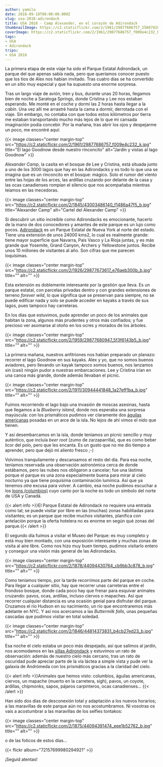 ```yaml
---
author: yamila
date: 2018-09-18T08:00:00.000Z
slug: usa-2018-adirondack
title: USA 2018 - Camp Alexander, en el corazón de Adirondack
thumbnailImage: https://c2.staticflickr.com/2/1961/29877686757_25087928ed_c.jpg
coverImage: https://c2.staticflickr.com/2/1961/29877686757_f009e4c232_k.jpg 
tags:
- USA
- Adirondack
trips:
- USA 2018
---
```


La primera etapa de este viaje ha sido el Parque Estatal Adirondack, un parque del que apenas sabía nada, pero que queríamos conocer puesto que los tíos de Alex nos habían invitado. Tras cuatro días se ha convertido en un sitio muy especial y que ha supuesto una enorme sorpresa.

<!--more-->

Tras un largo viaje de avión, tren y bus, durante unas 20 horas, llegamos bien de noche a Saratoga Springs, donde Cristina y Lee nos estaban esperando. Me monté en el coche y dormí las 2 horas hasta llegar a la *cabin*. Una vez allí me arrastré hasta la cama a dormir, derrotada con el viaje. Sin embargo, no contaba con que todos estos kilómetros por tierra me estaban transportando mucho más lejos de lo que mi cansada imaginación podía concebir. Por la mañana, tras abrir los ojos y despejarme un poco, me encontré aquí:

{{< image classes="center margin-top" src="https://c2.staticflickr.com/2/1961/29877686757_f009e4c232_k.jpg" title="El lago Goodnow desde nuestro rinconcito" alt="Jardín y vistas al lago Goodnow" >}}

*Alexander Camp*, la casita en el bosque de Lee y Cristina, está situada junto a uno de los 3000 lagos que hay en las Adirondacks y es todo lo que una se imagina que es un rinconcito en el bosque: mágico. Solo el rumor del viento entre las hojas de los arces, las ardillas cruzando por delante de la casa y las ocas canadienses rompían el silencio que nos acompañaba mientras leíamos en las mecedoras.

{{< image classes="center margin-top" src="https://c2.staticflickr.com/2/1845/43003486140_f1486a47f5_b.jpg" title="Alexander Camp" alt="Cartel del Alexander Camp" >}}


Si descubrir un sitio increíble como Adirondacks es emocionante, hacerlo de la mano de dos conocedores y amantes de este parque es un lujo como pocos. <a href="https://apa.ny.gov/About_Park/index.html" target="_blank">Adirondack</a> es un Parque Estatal de Nueva York al norte del estado. Tiene una extensión de unos 24000 kms2, lo cual es realmente grande: tiene mayor superficie que Navarra, País Vasco y La Rioja juntas, y es más grande que Yosemite, Grand Canyon, Archers y Yellowstone juntos. Recibe unos 10 millones de visitantes al año. Son cifras que me parecen loquísimas.

{{< image classes="center margin-top" src="https://c2.staticflickr.com/2/1926/29877673617_e76aeb300b_b.jpg" title="" alt="" >}}

Esta extensión es doblemente interesante por la gestión que lleva. Es un parque estatal, con parcelas privadas dentro y con grandes extensiones de terreno *forever wild*, lo que significa que se preservan para siempre, no se puede edificar nada y solo se puede acceder en kayaks a través de sus lagos, pues tampoco hay carreteras.

En los días que estuvimos, pude aprender un poco de los animales que habitan la zona, algunos más prudentes y otros más confiados; y fue precioso ver asomarse al otoño en los ocres y morados de los árboles.

{{< image classes="center margin-top" src="https://c2.staticflickr.com/2/1959/29877680947_5f3f6143b5_b.jpg" title="" alt="" >}}

La primera mañana, nuestros anfitriones nos habían preparado un planazo: recorrer el lago Goodnow en sus kayaks. Alex y yo, que no somos buenos aviadores, pero llevando un kayak tampoco somos buenos, nos lanzamos sin (casi) ningún pudor a nuestras embarcaciones. Lee y Cristina irían en una canoa más grande, donde además llevaban el picnic.

{{< image classes="center margin-top" src="https://c2.staticflickr.com/2/1911/30944441848_1a27eff1ba_b.jpg" title="" alt="" >}}

Fuimos recorriendo el lago bajo una invasión de moscas asesinas, hasta que llegamos a la *Blueberry island*, donde nos esperaba una sorpresa mayúscula: con los prismáticos pudimos ver claramente dos <a href="https://es.m.wikipedia.org/wiki/Haliaeetus_leucocephalus" target="_blank">águilas americanas</a> posadas en un arce de la isla. No lejos de ahí vimos el nido que tienen.

Y así desembarcamos en la isla, donde teníamos un picnic sencillo y muy auténtico, que incluía *beer root* (zumo de zarzaparrilla), que es como beber licor del polo, pero que les encanta. Es un gusto que no me dio tiempo a aprender, pero que dejó mi aliento fresco ;-)

Volvimos tranquilamente y descansamos el resto del día. Para esa noche, teníamos reservada una observación astronómica cerca de donde estábamos, pero las nubes nos obligaron a cancelar; fue una lástima porque el parque es una zona especialmente buena para mirar al cielo nocturno ya que tiene poquísima contaminación lumínica. Así que ya tenemos *otra* excusa para volver. A cambio, esa noche pudimos escuchar a los <a href="https://en.m.wikipedia.org/wiki/Loon" target="_blank">loons (columbios)</a> cuyo canto por la noche es todo un símbolo del norte de USA y Canadá.

{{< alert info >}}El Parque Estatal de Adirondack no requiere una entrada como tal; se puede visitar por libre en las (muchas) zonas habilitadas para visitantes; es un parque que recibe muchos visitantes, planifica con antelación porque la oferta hotelera no es enorme en según qué zonas del parque.{{< /alert >}}

El segundo día fuimos a visitar el Museo del Parque: es muy completo y está muy bien montado, con una exposición interesante y muchas zonas de visita al aire libre. Como nos hizo muy buen tiempo, pudimos visitarlo entero y conseguir una visión más general de las Adirondacks. 

{{< image classes="center margin-top" src="https://c2.staticflickr.com/2/1878/44094430764_cb9bb3c878_b.jpg" title="" alt="" >}}

Como teníamos tiempo, por la tarde recorrimos parte del parque en coche. Para llegar a cualquier sitio, hay que recorrer unas carreteras entre el frondoso bosque, donde cada poco hay que frenar para esquivar animales cruzando: pavos, ocas, ardillas, incluso ciervos o mapaches. Así que recorrer cualquier distancia es una ocasión genial para disfrutar del parque. Cruzamos el río Hudson en su nacimiento, un río que encontraremos más adelante en NYC. Y así nos acercamos a las *Buttermilk falls*, unas pequeñas cascadas que pudimos visitar en total soledad.

{{< image classes="center margin-top" src="https://c2.staticflickr.com/2/1846/44814373831_b4cb27ed23_b.jpg" title="" alt="" >}}

Esa noche el cielo estaba un poco más despejado, así que salimos al jardín, nos acomodamos en las <a href="https://en.m.wikipedia.org/wiki/Adirondack_chair" target="_blank">sillas Adirondack</a> y estuvimos un rato de observación: además de nuestro cielo más cercano, tras un rato de oscuridad pude apreciar parte de la vía láctea a simple vista y pude ver la galaxia de Andrómeda con los prismáticos gracias a la claridad del cielo.


{{< alert info >}}Animales que hemos visto: columbios, águilas americanas, ciervos, un mapache (muerto en la carretera, sigh), pavos, un coyote, ardillas, chipmonks, sapos, pájaros carpinteros, ocas canadienses...
{{< /alert >}}

Han sido dos días de desconexión total y adaptación a los nuevos horarios; a las maravillas de este parque aún no nos acostumbramos. Ni vosotras os vais a acostumbrar a las maravillas de los selfies tontakos:

{{< image classes="center margin-top" src="https://c2.staticflickr.com/2/1875/44094391474_eee1b52762_b.jpg" title="" alt="" >}}

o de las foticos de estos días...

{{< flickr album="72157699980294921" >}}


¡Seguid atentas!
